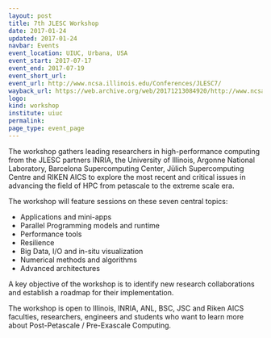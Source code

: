 ```yaml
---
layout: post
title: 7th JLESC Workshop
date: 2017-01-24
updated: 2017-01-24
navbar: Events
event_location: UIUC, Urbana, USA
event_start: 2017-07-17
event_end: 2017-07-19
event_short_url:
event_url: http://www.ncsa.illinois.edu/Conferences/JLESC7/
wayback_url: https://web.archive.org/web/20171213084920/http://www.ncsa.illinois.edu/Conferences/JLESC7/
logo:
kind: workshop
institute: uiuc
permalink:
page_type: event_page
---
```


The workshop gathers leading researchers in high-performance computing from the JLESC partners INRIA,
the University of Illinois, Argonne National Laboratory, Barcelona Supercomputing Center,
Jülich Supercomputing Centre and RIKEN AICS to explore the most recent and critical issues
in advancing the field of HPC from petascale to the extreme scale era.

The workshop will feature sessions on these seven central topics:

  * Applications and mini-apps
  * Parallel Programming models and runtime
  * Performance tools
  * Resilience
  * Big Data, I/O and in-situ visualization
  * Numerical methods and algorithms
  * Advanced architectures

A key objective of the workshop is to identify new research collaborations and establish a roadmap
for their implementation.

The workshop is open to Illinois, INRIA, ANL, BSC, JSC and Riken AICS faculties, researchers,
engineers and students who want to learn more about Post-Petascale / Pre-Exascale Computing.
